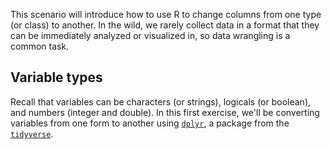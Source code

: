 
This scenario will introduce how to use R to change columns from one type (or class) to another. In the wild, we rarely collect data in a format that they can be immediately analyzed or visualized in, so data wrangling is a common task.

## Variable types

Recall that variables can be characters (or strings), logicals (or boolean), and numbers (integer and double). In this first exercise, we'll be converting variables from one form to another using [`dplyr`](https://dplyr.tidyverse.org/), a package from the [`tidyverse`](https://www.tidyverse.org/).
